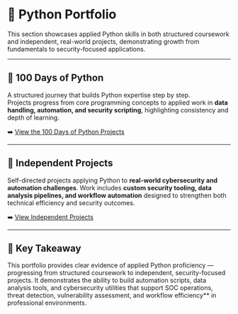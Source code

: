 # 🧰 **Python Portfolio**

This section showcases applied Python skills in both structured coursework and independent, real-world projects, demonstrating growth from fundamentals to security-focused applications.  

---

## 🐍 100 Days of Python
A structured journey that builds Python expertise step by step.  
Projects progress from core programming concepts to applied work in **data handling, automation, and security scripting**, highlighting consistency and depth of learning.  

➡️ [View the 100 Days of Python Projects](100-days/index.md)  

---

## 🔬 Independent Projects
Self-directed projects applying Python to **real-world cybersecurity and automation challenges**. Work includes **custom security tooling, data analysis pipelines, and workflow automation** designed to strengthen both technical efficiency and security outcomes.  

➡️ [View Independent Projects](projects/index.md)  

---

## 📌 Key Takeaway
This portfolio provides clear evidence of applied Python proficiency — progressing from structured coursework to independent, security-focused projects. It demonstrates the ability to build automation scripts, data analysis tools, and cybersecurity utilities that support SOC operations, threat detection, vulnerability assessment, and workflow efficiency** in professional environments.  

